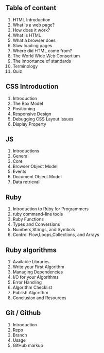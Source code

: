 ## Table of content

 1. HTML Introduction 
 1. What is a web page?
 1. How does it work? 
 1. What is HTML 
 1. What a browser does  
 1. Slow loading pages 
 1. Where did HTML come from? 
 1. The World Wide Web Consortium 
 1. The importance of standards
 1. Terminology 
 1. Quiz 

## CSS Introduction
1. Introduction 
1. The Box Model 
1. Positioning 
1. Responsive Design 
1. Debugging CSS Layout Issues 
1. Display Property 

 ## JS 
1. Introductions 
1. General 
1. Core 
1. Browser Object Model 
1. Events 
1. Document Object Model 
1. Data retrieval 

## Ruby
1. Introduction to Ruby for Programmers 
1. ruby command-line tools 
1. Ruby Functions 
1. Types and Conversions 
1. Numbers,Strings, and Symbols 
1. Control Flow,Loops,Collections, and Arrays 

## Ruby algorithms 
1. Available Libraries 
1. Write your First Algorithm 
1. Managing Dependencies 
1. I/O for your Algorithms 
1. Error Handling 
1. Algorithm Checklist 
1. Publish Algorithm 
1. Conclusion and Resources 

 ## Git / Github
1. Introduction 
1. Repo 
1. Branch 
1. Usage 
1. GitHub markup 



